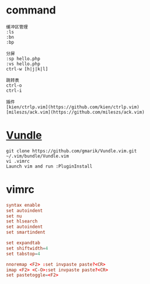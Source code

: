 # command
```shell
缓冲区管理
:ls
:bn
:bp

分屏
:sp hello.php
:vs hello.php
ctrl-w [h|j|k|l]

跳转表
ctrl-o
ctrl-i

插件
[kien/ctrlp.vim](https://github.com/kien/ctrlp.vim)
[mileszs/ack.vim](https://github.com/mileszs/ack.vim)
```

# [Vundle](https://github.com/gmarik/Vundle.vim)
```shell
git clone https://github.com/gmarik/Vundle.vim.git ~/.vim/bundle/Vundle.vim
vi .vimrc
Launch vim and run :PluginInstall
```

# vimrc
```conf
syntax enable
set autoindent
set nu
set hlsearch
set autoindent
set smartindent

set expandtab
set shiftwidth=4
set tabstop=4

nnoremap <F2> :set invpaste paste?<CR>
imap <F2> <C-O>:set invpaste paste?<CR>
set pastetoggle=<F2>
```
